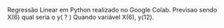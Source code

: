 Regressão Linear em Python realizado no Google Colab.
Previsao sendo X(6) qual seria o y( ? )
Quando variável X(6), y(12).
